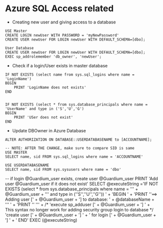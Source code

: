 Azure SQL Access related
=======================

* Creating new user and giving access to a database
```
USE Master
CREATE LOGIN newUser WITH PASSWORD = 'myNewPassword'
CREATE USER newUser FOR LOGIN newUser WITH DEFAULT_SCHEMA=[dbo]; 

User Database
CREATE USER newUser FOR LOGIN newUser WITH DEFAULT_SCHEMA=[dbo];
EXEC sp_addrolemember 'db_owner', 'newUser';
```

* Check if a login/User exists in master database
```
IF NOT EXISTS (select name from sys.sql_logins where name = 'LoginName')
BEGIN
    PRINT 'LoginName does not exists'
END


IF NOT EXISTS (select * from sys.database_principals where name = 'UserName' and type in ('S','U','G')
BEGIN
    PRINT 'USer does not exist'
END
```


* Update DBOwner in Azure Database 
```
ALTER AUTHORIZATION ON DATABASE::USERDATABASENAME to [ACCOUNTNAME]; 

-- NOTE: AFTER THE CHANGE, make sure to compare SID is same 
USE MASTER 
SELECT name, sid FROM sys.sql_logins where name = 'ACCOUNTNAME'
 
USE USERDATABASENAME 
SELECT name, sid FROM sys.sysusers where name = 'dbo'
```



-- if login @Guardium_user exists, create user @Guardium_user
	PRINT 'Add user @Guardium_user if it does not exist'
	SELECT  @executeString ='IF NOT EXISTS (select * from sys.database_principals where name = ''' + @Guardium_user + ''' and type in (''S'',''U'',''G'')) ' +
             'BEGIN ' +
             'PRINT ''==> Adding user [' + @Guardium_user + '] to database: ' + @databaseName + ''' ' +
			 'PRINT '' ''' +
             /* 'execute sp_adduser [' + @Guardium_user + '] ' +    This syntax no longer work for adding security group login to database  */
             'create user [' + @Guardium_user + '] ' + ' for login [' + @Guardium_user + '] ' + '
			 END'
		EXEC (@executeString)


